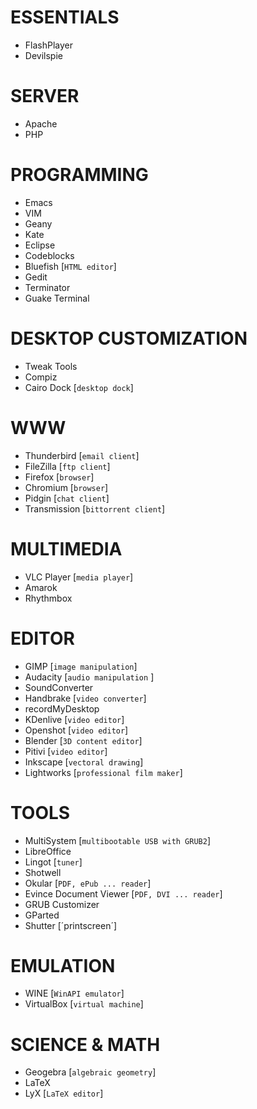 ESSENTIALS
==========
* FlashPlayer
* Devilspie

SERVER
======
* Apache
* PHP

PROGRAMMING
===========
* Emacs
* VIM
* Geany
* Kate
* Eclipse
* Codeblocks
* Bluefish [`HTML editor`]
* Gedit
* Terminator
* Guake Terminal

DESKTOP CUSTOMIZATION
=====================
* Tweak Tools
* Compiz
* Cairo Dock [`desktop dock`]

WWW
===
* Thunderbird [`email client`]
* FileZilla [`ftp client`]
* Firefox [`browser`]
* Chromium [`browser`]
* Pidgin [`chat client`]
* Transmission [`bittorrent client`]

MULTIMEDIA
==========
* VLC Player [`media player`]
* Amarok
* Rhythmbox

EDITOR
======
* GIMP [`image manipulation`]
* Audacity [`audio manipulation` ]
* SoundConverter
* Handbrake [`video converter`]
* recordMyDesktop
* KDenlive [`video editor`]
* Openshot [`video editor`]
* Blender [`3D content editor`]
* Pitivi [`video editor`]
* Inkscape [`vectoral drawing`]
* Lightworks [`professional film maker`]

TOOLS
=====
* MultiSystem [`multibootable USB with GRUB2`]
* LibreOffice
* Lingot [`tuner`]
* Shotwell
* Okular [`PDF, ePub ... reader`]
* Evince Document Viewer [`PDF, DVI ... reader`]
* GRUB Customizer
* GParted
* Shutter [´printscreen´]

EMULATION
=========
* WINE [`WinAPI emulator`]
* VirtualBox [`virtual machine`]

SCIENCE & MATH
==============
* Geogebra [`algebraic geometry`]
* LaTeX
* LyX [`LaTeX editor`]
